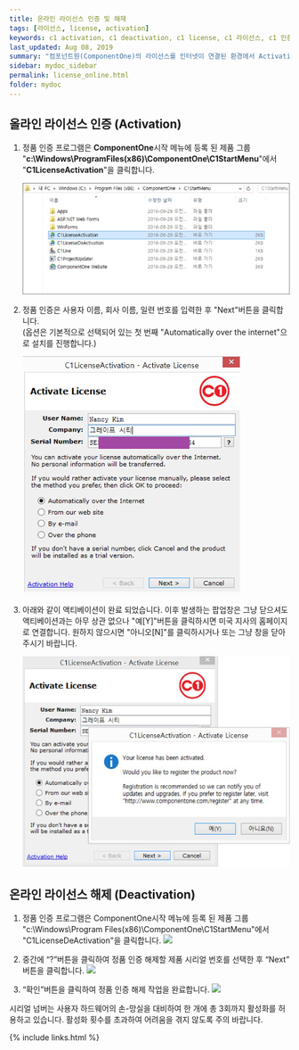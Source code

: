 ```yaml
---
title: 온라인 라이선스 인증 및 해재
tags: [라이선스, license, activation]
keywords: c1 activation, c1 deactivation, c1 license, c1 라이선스, c1 인증, c1 해제, 컴포넌트원 라이선스, 컴포넌트원 정품, 컴포넌트원 해제, 컴포넌트원 인증
last_updated: Aug 08, 2019
summary: "컴포넌트원(ComponentOne)의 라이선스를 인터넷이 연결된 환경에서 Activation & Deactivation 하는 방법입니다."
sidebar: mydoc_sidebar
permalink: license_online.html
folder: mydoc
---
```


## 올라인 라이선스 인증 (Activation)

1. 정품 인증 프로그램은 **ComponentOne**시작 메뉴에 등록 된 제품 그룹
   "**c:\Windows\ProgramFiles(x86)\ComponentOne\C1StartMenu**"에서 "**C1LicenseActivation**"을 클릭합니다.

   ![C1Folder](../../images/componentOne/tc_winforms1-2-1.png)

2. 정품 인증은 사용자 이름, 회사 이름, 일련 번호를 입력한 후 "Next"버튼을 클릭합니다.  
   (옵션은 기본적으로 선택되어 있는 첫 번째 "Automatically over the internet"으로 설치를 진행합니다.)

   ![C1ActiveExE](../../images/componentOne/tc_winforms1-2-2.png)

3. 아래와 같이 액티베이션이 완료 되었습니다. 이후 발생하는 팝업창은 그냥 닫으셔도 액티베이션과는 아무 상관 없으나 "예[Y]"버튼을 클릭하시면 미국 지사의 홈페이지로 연결합니다.
   원하지 않으시면 "아니오[N]"를 클릭하시거나 또는 그냥 창을 닫아 주시기 바랍니다.

   ![C1ActiveExE2](../../images/componentOne/tc_winforms1-2-3.png)

## 온라인 라이선스 해제 (Deactivation)

1. 정품 인증 프로그램은 ComponentOne시작 메뉴에 등록 된 제품 그룹 "c:\Windows\Program Files(x86)\ComponentOne\C1StartMenu"에서 "C1LicenseDeActivation"을 클릭합니다.
   ![](https://www.grapecity.co.kr/images/metalsmith/training/componentone/deactivation/tc_winforms1-3-1.png)

2. 중간에 “?”버튼을 클릭하여 정품 인증 해제할 제품 시리얼 번호를 선택한 후 “Next” 버튼을 클릭합니다.
   ![](https://www.grapecity.co.kr/images/metalsmith/training/componentone/deactivation/tc_winforms1-3-2.png)

3. “확인”버튼을 클릭하여 정품 인증 해제 작업을 완료합니다.
   ![](https://www.grapecity.co.kr/images/metalsmith/training/componentone/deactivation/tc_winforms1-3-3.png)

시리얼 넘버는 사용자 하드웨어의 손-망실을 대비하여 한 개에 총 3회까지 활성화를 허용하고 있습니다. 활성화 횟수를 초과하여 어려움을 겪지 않도록 주의 바랍니다.

{% include links.html %}
